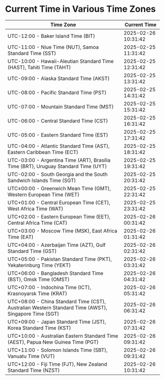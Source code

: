 # Current Time in Various Time Zones

| Time Zone | Current Time |
|-----------|--------------|
| UTC-12:00 - Baker Island Time (BIT) | 2025-02-26 10:31:42 |
| UTC-11:00 - Niue Time (NUT), Samoa Standard Time (SST) | 2025-02-25 11:31:42 |
| UTC-10:00 - Hawaii-Aleutian Standard Time (HAST), Tahiti Time (TAHT) | 2025-02-25 12:31:42 |
| UTC-09:00 - Alaska Standard Time (AKST) | 2025-02-25 13:31:42 |
| UTC-08:00 - Pacific Standard Time (PST) | 2025-02-25 14:31:42 |
| UTC-07:00 - Mountain Standard Time (MST) | 2025-02-25 15:31:42 |
| UTC-06:00 - Central Standard Time (CST) | 2025-02-25 16:31:42 |
| UTC-05:00 - Eastern Standard Time (EST) | 2025-02-25 17:31:42 |
| UTC-04:00 - Atlantic Standard Time (AST), Eastern Caribbean Time (ECT) | 2025-02-25 18:31:42 |
| UTC-03:00 - Argentina Time (ART), Brasília Time (BRT), Uruguay Standard Time (UYT) | 2025-02-25 19:31:42 |
| UTC-02:00 - South Georgia and the South Sandwich Islands Time (SGT) | 2025-02-25 20:31:42 |
| UTC±00:00 - Greenwich Mean Time (GMT), Western European Time (WET) | 2025-02-25 22:31:42 |
| UTC+01:00 - Central European Time (CET), West Africa Time (WAT) | 2025-02-25 23:31:42 |
| UTC+02:00 - Eastern European Time (EET), Central Africa Time (CAT) | 2025-02-26 00:31:42 |
| UTC+03:00 - Moscow Time (MSK), East Africa Time (EAT) | 2025-02-26 01:31:42 |
| UTC+04:00 - Azerbaijan Time (AZT), Gulf Standard Time (GST) | 2025-02-26 02:31:42 |
| UTC+05:00 - Pakistan Standard Time (PKT), Yekaterinburg Time (YEKT) | 2025-02-26 03:31:42 |
| UTC+06:00 - Bangladesh Standard Time (BST), Omsk Time (OMST) | 2025-02-26 04:31:42 |
| UTC+07:00 - Indochina Time (ICT), Krasnoyarsk Time (KRAT) | 2025-02-26 05:31:42 |
| UTC+08:00 - China Standard Time (CST), Australian Western Standard Time (AWST), Singapore Time (SGT) | 2025-02-26 06:31:42 |
| UTC+09:00 - Japan Standard Time (JST), Korea Standard Time (KST) | 2025-02-26 07:31:42 |
| UTC+10:00 - Australian Eastern Standard Time (AEST), Papua New Guinea Time (PGT) | 2025-02-26 09:31:42 |
| UTC+11:00 - Solomon Islands Time (SBT), Vanuatu Time (VUT) | 2025-02-26 09:31:42 |
| UTC+12:00 - Fiji Time (FJT), New Zealand Standard Time (NZST) | 2025-02-26 10:31:42 |
